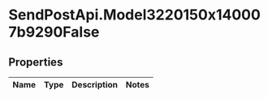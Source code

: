 # SendPostApi.Model3220150x140007b9290False

## Properties
Name | Type | Description | Notes
------------ | ------------- | ------------- | -------------


